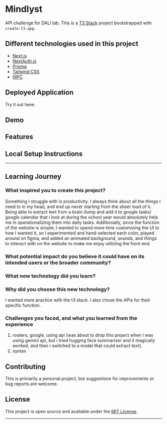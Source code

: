 # Mindlyst

API challenge for DALI lab.
This is a [T3 Stack](https://create.t3.gg/) project bootstrapped with `create-t3-app`.

## Different technologies used in this project

- [Next.js](https://nextjs.org)
- [NextAuth.js](https://next-auth.js.org)
- [Prisma](https://prisma.io)
- [Tailwind CSS](https://tailwindcss.com)
- [tRPC](https://trpc.io)


## Deployed Application

Try it out here:

[]()

## Demo

## Features


## Local Setup Instructions


---

## Learning Journey

### What inspired you to create this project?
Something I struggle with is productivity. I always think about all the things I need to in my head, and end up never starting from the sheer load of it. Being able to extract text from a brain dump and add it to google tasks/ google calendar that i look at during the school year would absolutely help me in operationalizing them into daily tasks. Additionally, since the function of the website is simple, I wanted to spend more time customizing the UI to how I wanted it, so I experimented and hand-selected each color, played around on figma, and added an animated background, sounds, and things to interact with on the website to make me enjoy utilizing the front end.

### What potential impact do you believe it could have on its intended users or the broader community?


### What new technology did you learn?


### Why did you choose this new technology?
I wanted more practice with the t3 stack. I also chose the APIs for their specific function.


### Challenges you faced, and what you learned from the experience

1. routers, google, using api (was about to drop this project when i was using gemini api, but i tried hugging face summarizer and it magically worked, and then i switched to a model that could extract text).
2. syntax

## Contributing

This is primarily a personal project, but suggestions for improvements or bug reports are welcome.

## License

This project is open source and available under the [MIT License](LICENSE).

---